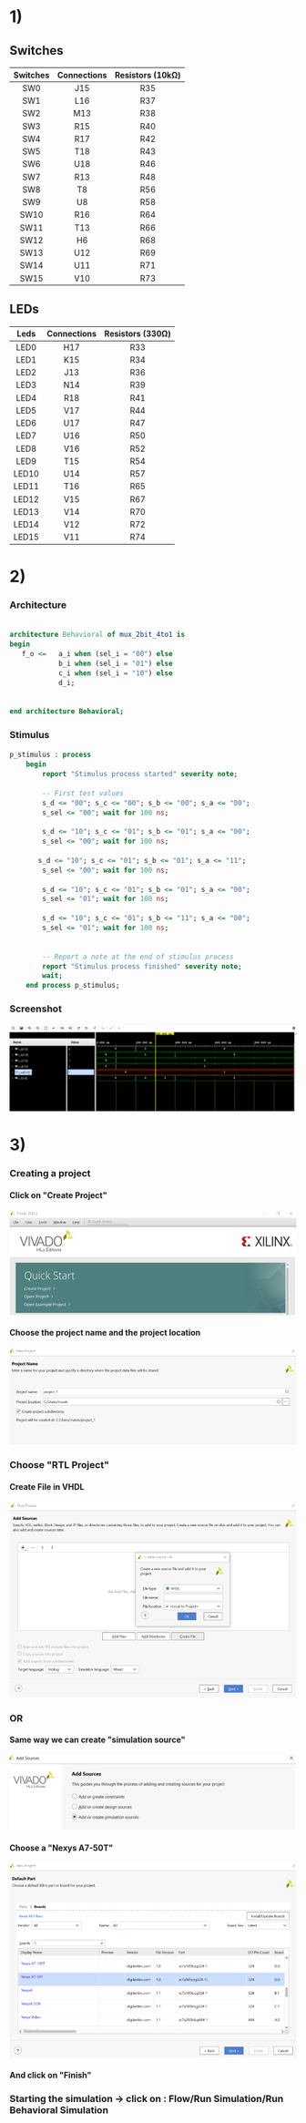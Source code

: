 # 1) 
## Switches
| **Switches** | **Connections** | **Resistors (10kΩ)** |
| :-: | :-: | :-: |
| SW0 | J15 | R35 |
| SW1 | L16 | R37 |
| SW2 | M13 | R38 |
| SW3 | R15 | R40 |
| SW4 | R17 | R42 |
| SW5 | T18 | R43 |
| SW6 | U18 | R46 |
| SW7 | R13 | R48 |
| SW8 | T8 | R56 |
| SW9 | U8 | R58 | 
| SW10 | R16 | R64 |
| SW11 | T13 | R66 |
| SW12 | H6 | R68 |
| SW13 | U12 | R69 | 
| SW14 | U11 | R71 |
| SW15 | V10 | R73 |

## LEDs
| **Leds** | **Connections** | **Resistors (330Ω)** |
| :-: | :-: | :-: |
| LED0 | H17 | R33 |
| LED1 | K15 | R34 |
| LED2 | J13 | R36 |
| LED3 | N14 | R39 |
| LED4 | R18 | R41 |
| LED5 | V17 | R44 |
| LED6 | U17 | R47 |
| LED7 | U16 | R50 |
| LED8 | V16 | R52 | 
| LED9 | T15 | R54 | 
| LED10 | U14 | R57 | 
| LED11 | T16 | R65 | 
| LED12 | V15 | R67 | 
| LED13 | V14 | R70 | 
| LED14 | V12 | R72 | 
| LED15 | V11 | R74 | 

# 2) 
### Architecture
```vhdl

architecture Behavioral of mux_2bit_4to1 is
begin
   f_o <=   a_i when (sel_i = "00") else
            b_i when (sel_i = "01") else
            c_i when (sel_i = "10") else
            d_i;  


end architecture Behavioral;
```

### Stimulus

```vhdl
p_stimulus : process
    begin        
        report "Stimulus process started" severity note;

        -- First test values
        s_d <= "00"; s_c <= "00"; s_b <= "00"; s_a <= "00"; 
        s_sel <= "00"; wait for 100 ns;
        
        s_d <= "10"; s_c <= "01"; s_b <= "01"; s_a <= "00"; 
        s_sel <= "00"; wait for 100 ns;
       
       s_d <= "10"; s_c <= "01"; s_b <= "01"; s_a <= "11"; 
        s_sel <= "00"; wait for 100 ns;
        
        s_d <= "10"; s_c <= "01"; s_b <= "01"; s_a <= "00"; 
        s_sel <= "01"; wait for 100 ns;
        
        s_d <= "10"; s_c <= "01"; s_b <= "11"; s_a <= "00"; 
        s_sel <= "01"; wait for 100 ns;      
        
        
        -- Report a note at the end of stimulus process
        report "Stimulus process finished" severity note;
        wait;
    end process p_stimulus;
```

### Screenshot
![alt text](https://github.com/xsedla1l/Digital-electronics-1/blob/main/Labs/03-vivado/Images/image1.png)

# 3) 
### Creating a project
#### Click on "Create Project"
![alt text](https://github.com/xsedla1l/Digital-electronics-1/blob/main/Labs/03-vivado/Images/image2.png)

#### Choose the project name and the project location
![alt text](https://github.com/xsedla1l/Digital-electronics-1/blob/main/Labs/03-vivado/Images/image3.png)

### Choose "RTL Project"

#### Create File in VHDL
![alt text](https://github.com/xsedla1l/Digital-electronics-1/blob/main/Labs/03-vivado/Images/image4.png)

### OR
#### Same way we can create "simulation source"
![alt text](https://github.com/xsedla1l/Digital-electronics-1/blob/main/Labs/03-vivado/Images/image6.png)

#### Choose a "Nexys A7-50T"
![alt text](https://github.com/xsedla1l/Digital-electronics-1/blob/main/Labs/03-vivado/Images/image5.png)

#### And click on "Finish"

### Starting the simulation -> click on : Flow/Run Simulation/Run Behavioral Simulation



